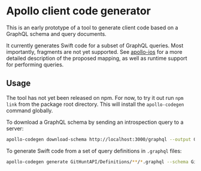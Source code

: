 # Apollo client code generator

This is an early prototype of a tool to generate client code based on a GraphQL schema and query documents.

It currently generates Swift code for a subset of GraphQL queries. Most importantly, fragments are not yet supported. See [apollo-ios](https://github.com/apollostack/apollo-ios) for a more detailed description of the proposed mapping, as well as runtime support for performing queries.

## Usage

The tool has not yet been released on npm. For now, to try it out run `npm link` from the package root directory. This will install the `apollo-codegen` command globally.

To download a GraphQL schema by sending an introspection query to a server:

```sh
apollo-codegen download-schema http://localhost:3000/graphql --output GitHuntAPI/Definitions/schema.json
```

To generate Swift code from a set of query definitions in `.graphql` files:

```sh
apollo-codegen generate GitHuntAPI/Definitions/**/*.graphql --schema GitHuntAPI/Definitions/schema.json --output GitHuntAPI/Generated
```
